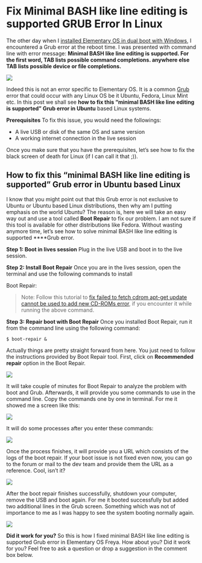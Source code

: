 # Fix Minimal BASH like line editing is supported GRUB Error In Linux

The other day when I [installed Elementary OS in dual boot with Windows](http://itsfoss.com/guide-install-elementary-os-luna/), I encountered a Grub error at the reboot time. I was presented with command line with error message:
**Minimal BASH like line editing is supported. For the first word, TAB lists possible command completions. anywhere else TAB lists possible device or file completions.**

![](https://paper-attachments.dropboxusercontent.com/s_8DF6AD5641606CE6961F3EFBE1FDBDD57AD256534AB896CDD0F43D6916763827_1666906841604_image.png)


Indeed this is not an error specific to Elementary OS. It is a common [Grub](http://www.gnu.org/software/grub/) error that could occur with any Linux OS be it Ubuntu, Fedora, Linux Mint etc.
In this post we shall see **how to fix this “minimal BASH like line editing is supported” Grub error in Ubuntu** based Linux systems.

**Prerequisites**
To fix this issue, you would need the followings:

- A live USB or disk of the same OS and same version
- A working internet connection in the live session

Once you make sure that you have the prerequisites, let’s see how to fix the black screen of death for Linux (if I can call it that ;)).

## How to fix this “minimal BASH like line editing is supported” Grub error in Ubuntu based Linux

I know that you might point out that this Grub error is not exclusive to Ubuntu or Ubuntu based Linux distributions, then why am I putting emphasis on the world Ubuntu? The reason is, here we will take an easy way out and use a tool called **Boot Repair** to fix our problem. I am not sure if this tool is available for other distributions like Fedora. Without wasting anymore time, let’s see how to solve minimal BASH like line editing is supported ****Grub error.

**Step 1: Boot in lives session**
Plug in the live USB and boot in to the live session.

**Step 2: Install Boot Repair**
Once you are in the lives session, open the terminal and use the following commands to install 

Boot Repair:

> Note: Follow this tutorial to [fix failed to fetch cdrom apt-get update cannot be used to add new CD-ROMs error](http://itsfoss.com/fix-failed-fetch-cdrom-aptget-update-add-cdroms/), if you encounter it while running the above command.

**Step 3: Repair boot with Boot Repair**
Once you installed Boot Repair, run it from the command line using the following command:

    $ boot-repair &

Actually things are pretty straight forward from here. You just need to follow the instructions provided by Boot Repair tool. First, click on **Recommended repair** option in the Boot Repair.

![](https://paper-attachments.dropboxusercontent.com/s_8DF6AD5641606CE6961F3EFBE1FDBDD57AD256534AB896CDD0F43D6916763827_1666906926817_image.png)


It will take couple of minutes for Boot Repair to analyze the problem with boot and Grub. Afterwards, it will provide you some commands to use in the command line. Copy the commands one by one in terminal. For me it showed me a screen like this:

![](https://paper-attachments.dropboxusercontent.com/s_8DF6AD5641606CE6961F3EFBE1FDBDD57AD256534AB896CDD0F43D6916763827_1666906951243_image.png)


It will do some processes after you enter these commands:

![](https://paper-attachments.dropboxusercontent.com/s_8DF6AD5641606CE6961F3EFBE1FDBDD57AD256534AB896CDD0F43D6916763827_1666906963907_image.png)


Once the process finishes, it will provide you a URL which consists of the logs of the boot repair. If your boot issue is not fixed even now, you can go to the forum or mail to the dev team and provide them the URL as a reference. Cool, isn’t it?

![](https://paper-attachments.dropboxusercontent.com/s_8DF6AD5641606CE6961F3EFBE1FDBDD57AD256534AB896CDD0F43D6916763827_1666906978279_image.png)


After the boot repair finishes successfully, shutdown your computer, remove the USB and boot again. For me it booted successfully but added two additional lines in the Grub screen. Something which was not of importance to me as I was happy to see the system booting normally again.

![](https://paper-attachments.dropboxusercontent.com/s_8DF6AD5641606CE6961F3EFBE1FDBDD57AD256534AB896CDD0F43D6916763827_1666906992607_image.png)


**Did it work for you?**
So this is how I fixed minimal BASH like line editing is supported Grub error in Elementary OS Freya. How about you? Did it work for you? Feel free to ask a question or drop a suggestion in the comment box below.

